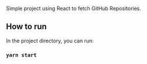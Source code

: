 Simple project using React to fetch GitHub Repositories.

## How to run

In the project directory, you can run:

### `yarn start`
